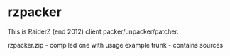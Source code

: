 rzpacker
========
This is RaiderZ (end 2012) client packer/unpacker/patcher.

rzpacker.zip - compiled one with usage example
trunk - contains sources